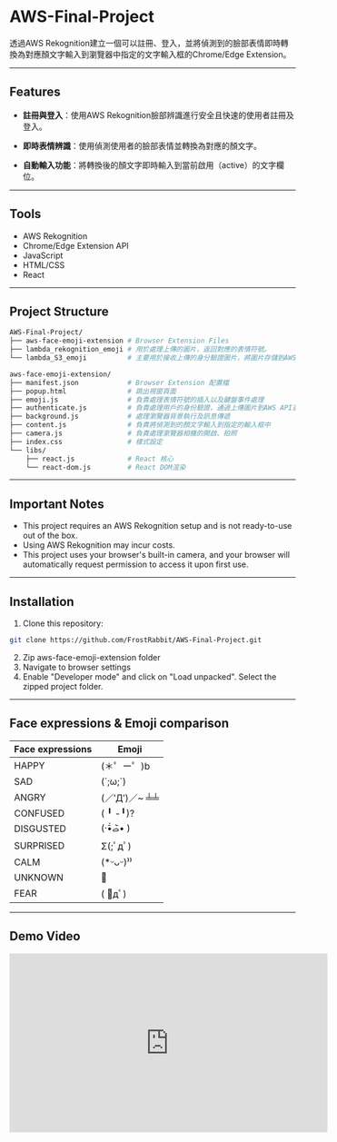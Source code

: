 # AWS-Final-Project

透過AWS Rekognition建立一個可以註冊、登入，並將偵測到的臉部表情即時轉換為對應顏文字輸入到瀏覽器中指定的文字輸入框的Chrome/Edge Extension。

---

## Features
- **註冊與登入**：使用AWS Rekognition臉部辨識進行安全且快速的使用者註冊及登入。

- **即時表情辨識**：使用偵測使用者的臉部表情並轉換為對應的顏文字。
  
- **自動輸入功能**：將轉換後的顏文字即時輸入到當前啟用（active）的文字欄位。

---
## Tools
- AWS Rekognition
- Chrome/Edge Extension API
- JavaScript
- HTML/CSS
- React
---
## Project Structure
```bash
AWS-Final-Project/
├── aws-face-emoji-extension # Browser Extension Files
├── lambda_rekognition_emoji # 用於處理上傳的圖片，返回對應的表情符號。
└── lambda_S3_emoji          # 主要用於接收上傳的身分驗證圖片，將圖片存儲到AWS S3存儲桶中。
```
``` bash
aws-face-emoji-extension/
├── manifest.json            # Browser Extension 配置檔
├── popup.html               # 跳出視窗頁面
├── emoji.js                 # 負責處理表情符號的插入以及鍵盤事件處理
├── authenticate.js          # 負責處理用戶的身份驗證，通過上傳圖片到AWS API進行身份驗證
├── background.js            # 處理瀏覽器背景執行及訊息傳遞
├── content.js               # 負責將偵測到的顏文字輸入到指定的輸入框中
├── camera.js                # 負責處理瀏覽器相機的開啟、拍照
├── index.css                # 樣式設定
└── libs/
    ├── react.js             # React 核心
    └── react-dom.js         # React DOM渲染
```
---
## Important Notes
- This project requires an AWS Rekognition setup and is not ready-to-use out of the box.
- Using AWS Rekognition may incur costs.
- This project uses your browser's built-in camera, and your browser will automatically request permission to access it upon first use.
---
## Installation
1. Clone this repository:
```bash
git clone https://github.com/FrostRabbit/AWS-Final-Project.git
```
2. Zip aws-face-emoji-extension folder
3. Navigate to browser settings
4. Enable "Developer mode" and click on "Load unpacked". Select the zipped project folder.
   
---
## Face expressions & Emoji comparison

| Face expressions | Emoji |
|------------------|-------|
| HAPPY            | (＊゜ー゜)b |
| SAD              | (´;ω;`) |
| ANGRY            | (／‵Д′)／~ ╧╧ |
| CONFUSED         | ( ╹ -╹)? |
| DISGUSTED        | (·•᷄‎ࡇ•᷅ ) |
| SURPRISED        | Σ(;ﾟдﾟ) |
| CALM             | (*ᵕᴗᵕ)⁾⁾ |
| UNKNOWN          | 🤔 |
| FEAR             | ( ﾟдﾟ) |

---
## Demo Video
<iframe width="560" height="315" src="https://www.youtube.com/embed/nJWwoXhRGVw?si=5fRMqF0stkh-F5mo" title="YouTube video player" frameborder="0" allow="accelerometer; autoplay; clipboard-write; encrypted-media; gyroscope; picture-in-picture; web-share" referrerpolicy="strict-origin-when-cross-origin" allowfullscreen></iframe>